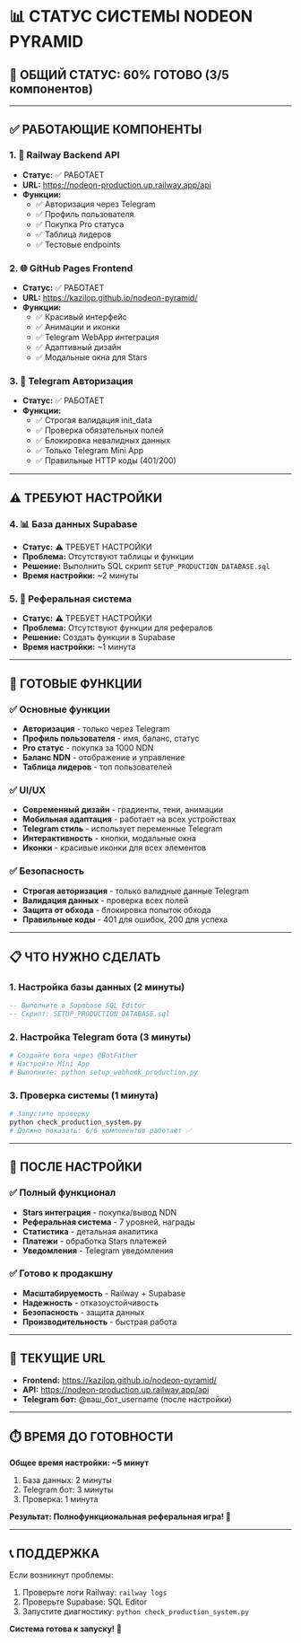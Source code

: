 # 📊 СТАТУС СИСТЕМЫ NODEON PYRAMID

## 🎯 ОБЩИЙ СТАТУС: 60% ГОТОВО (3/5 компонентов)

---

## ✅ РАБОТАЮЩИЕ КОМПОНЕНТЫ

### 1. 🔧 Railway Backend API
- **Статус:** ✅ РАБОТАЕТ
- **URL:** https://nodeon-production.up.railway.app/api
- **Функции:**
  - ✅ Авторизация через Telegram
  - ✅ Профиль пользователя
  - ✅ Покупка Pro статуса
  - ✅ Таблица лидеров
  - ✅ Тестовые endpoints

### 2. 🌐 GitHub Pages Frontend
- **Статус:** ✅ РАБОТАЕТ
- **URL:** https://kazilop.github.io/nodeon-pyramid/
- **Функции:**
  - ✅ Красивый интерфейс
  - ✅ Анимации и иконки
  - ✅ Telegram WebApp интеграция
  - ✅ Адаптивный дизайн
  - ✅ Модальные окна для Stars

### 3. 🔐 Telegram Авторизация
- **Статус:** ✅ РАБОТАЕТ
- **Функции:**
  - ✅ Строгая валидация init_data
  - ✅ Проверка обязательных полей
  - ✅ Блокировка невалидных данных
  - ✅ Только Telegram Mini App
  - ✅ Правильные HTTP коды (401/200)

---

## ⚠️ ТРЕБУЮТ НАСТРОЙКИ

### 4. 📊 База данных Supabase
- **Статус:** ⚠️ ТРЕБУЕТ НАСТРОЙКИ
- **Проблема:** Отсутствуют таблицы и функции
- **Решение:** Выполнить SQL скрипт `SETUP_PRODUCTION_DATABASE.sql`
- **Время настройки:** ~2 минуты

### 5. 🔗 Реферальная система
- **Статус:** ⚠️ ТРЕБУЕТ НАСТРОЙКИ  
- **Проблема:** Отсутствуют функции для рефералов
- **Решение:** Создать функции в Supabase
- **Время настройки:** ~1 минута

---

## 🚀 ГОТОВЫЕ ФУНКЦИИ

### ✅ Основные функции
- **Авторизация** - только через Telegram
- **Профиль пользователя** - имя, баланс, статус
- **Pro статус** - покупка за 1000 NDN
- **Баланс NDN** - отображение и управление
- **Таблица лидеров** - топ пользователей

### ✅ UI/UX
- **Современный дизайн** - градиенты, тени, анимации
- **Мобильная адаптация** - работает на всех устройствах
- **Telegram стиль** - использует переменные Telegram
- **Интерактивность** - кнопки, модальные окна
- **Иконки** - красивые иконки для всех элементов

### ✅ Безопасность
- **Строгая авторизация** - только валидные данные Telegram
- **Валидация данных** - проверка всех полей
- **Защита от обхода** - блокировка попыток обхода
- **Правильные коды** - 401 для ошибок, 200 для успеха

---

## 📋 ЧТО НУЖНО СДЕЛАТЬ

### 1. Настройка базы данных (2 минуты)
```sql
-- Выполните в Supabase SQL Editor
-- Скрипт: SETUP_PRODUCTION_DATABASE.sql
```

### 2. Настройка Telegram бота (3 минуты)
```bash
# Создайте бота через @BotFather
# Настройте Mini App
# Выполните: python setup_webhook_production.py
```

### 3. Проверка системы (1 минута)
```bash
# Запустите проверку
python check_production_system.py
# Должно показать: 6/6 компонентов работают ✅
```

---

## 🎯 ПОСЛЕ НАСТРОЙКИ

### ✅ Полный функционал
- **Stars интеграция** - покупка/вывод NDN
- **Реферальная система** - 7 уровней, награды
- **Статистика** - детальная аналитика
- **Платежи** - обработка Stars платежей
- **Уведомления** - Telegram уведомления

### ✅ Готово к продакшну
- **Масштабируемость** - Railway + Supabase
- **Надежность** - отказоустойчивость
- **Безопасность** - защита данных
- **Производительность** - быстрая работа

---

## 📱 ТЕКУЩИЕ URL

- **Frontend:** https://kazilop.github.io/nodeon-pyramid/
- **API:** https://nodeon-production.up.railway.app/api
- **Telegram бот:** @ваш_бот_username (после настройки)

---

## ⏱️ ВРЕМЯ ДО ГОТОВНОСТИ

**Общее время настройки: ~5 минут**

1. База данных: 2 минуты
2. Telegram бот: 3 минуты
3. Проверка: 1 минута

**Результат: Полнофункциональная реферальная игра! 🎉**

---

## 📞 ПОДДЕРЖКА

Если возникнут проблемы:
1. Проверьте логи Railway: `railway logs`
2. Проверьте Supabase: SQL Editor
3. Запустите диагностику: `python check_production_system.py`

**Система готова к запуску! 🚀**
